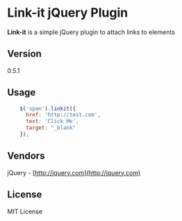 # Link-it jQuery Plugin
**Link-it** is a simple jQuery plugin to attach links to elements
## Version
0.5.1
## Usage
```javascript
    $('span').linkit({
      href: 'http://test.com',
      text: 'Click Me',
      target: "_blank"
    });
```
## Vendors
jQuery - [http://jquery.com](http://jquery.com)
## License
MIT License
